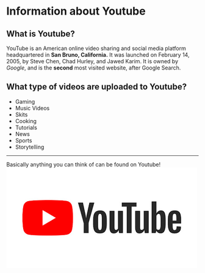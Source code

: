 # Information about Youtube
## What is Youtube?
YouTube is an American online video sharing and social media platform headquartered in **San Bruno, California.** It was launched on February 14, 2005, by Steve Chen, Chad Hurley, and Jawed Karim. It is owned by _Google_, and is the **second** most visited website, after Google Search.
## What type of videos are uploaded to Youtube?
+ Gaming
+ Music Videos
+ Skits
+ Cooking
+ Tutorials
+ News
+ Sports
+ Storytelling
---
Basically anything you can think of can be found on Youtube!
![Youtube](unnamed.jpg)
